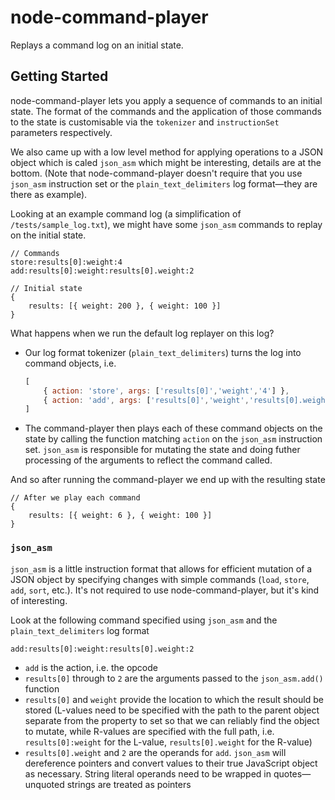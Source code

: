 # node-command-player

Replays a command log on an initial state.

## Getting Started

node-command-player lets you apply a sequence of commands to an initial state.
The format of the commands and the application of those commands to the state is customisable via the `tokenizer` and `instructionSet` parameters respectively.

We also came up with a low level method for applying operations to a JSON object which is caled `json_asm` which might be interesting, details are at the bottom.
(Note that node-command-player doesn't require that you use `json_asm` instruction set or the `plain_text_delimiters` log format—they are there as example).

Looking at an example command log (a simplification of `/tests/sample_log.txt`), we might have some `json_asm` commands to replay on the initial state.

```text
// Commands
store:results[0]:weight:4
add:results[0]:weight:results[0].weight:2

// Initial state
{
	results: [{ weight: 200 }, { weight: 100 }]
}
```

What happens when we run the default log replayer on this log?

- Our log format tokenizer (`plain_text_delimiters`) turns the log into command objects, i.e.
	```js
	[
		{ action: 'store', args: ['results[0]','weight','4'] },
		{ action: 'add', args: ['results[0]','weight','results[0].weight', '2'] }
	]
	```
- The command-player then plays each of these command objects on the state by calling the function matching `action` on the `json_asm` instruction set.
  `json_asm` is responsible for mutating the state and doing futher processing of the arguments to reflect the command called.

And so after running the command-player we end up with the resulting state

```
// After we play each command
{
	results: [{ weight: 6 }, { weight: 100 }]
}
```

### `json_asm`

`json_asm` is a little instruction format that allows for efficient mutation of a 
JSON object by specifying changes with simple commands (`load`, `store`, `add`, `sort`, etc.).
It's not required to use node-command-player, but it's kind of interesting.

Look at the following command specified using `json_asm` and the `plain_text_delimiters` log format

```
add:results[0]:weight:results[0].weight:2
```

- `add` is the action, i.e. the opcode
- `results[0]` through to `2` are the arguments passed to the `json_asm.add()` function
- `results[0]` and `weight` provide the location to which the result should be stored 
	(L-values need to be specified with the path to the parent object separate from the property to set so that we can reliably find the object to mutate,
	while R-values are specified with the full path, i.e. `results[0]:weight` for the L-value, `results[0].weight` for the R-value)
- `results[0].weight` and `2` are the operands for `add`. `json_asm` will dereference pointers and convert values to their true JavaScript object as necessary.
	String literal operands need to be wrapped in quotes—unquoted strings are treated as pointers
